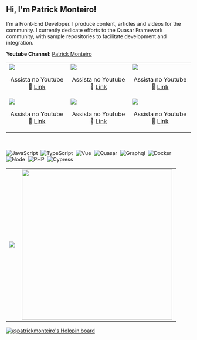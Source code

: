 
##  Hi, I'm Patrick Monteiro!

I'm a Front-End Developer. I produce content, articles and videos for the community.
I currently dedicate efforts to the Quasar Framework community, with sample repositories to facilitate development and integration.

**Youtube Channel**: [Patrick Monteiro](https://youtube.com/playlist?list=PLBjvYfV_TvwIfgvouZCaLtgjYdrWQL02d)
<center>
  <table>
    <tr>
      <td>
        <a href="https://www.youtube.com/watch?v=ZzRgf7_E9QY&list=PLBjvYfV_TvwI7mBzslYRsjgKdWHv0ONsY&index=1" target="_blank">
          <img heigth="100%;" src="https://i.ytimg.com/vi/ZzRgf7_E9QY/hqdefault.jpg?sqp=-oaymwEcCNACELwBSFXyq4qpAw4IARUAAIhCGAFwAcABBg==&rs=AOn4CLDwldOMrBe9g1GcjdV0-UgXVaIfWA" />
        </a>
        <p style="text-align: center; width: auto">
          Assista no Youtube 🔗 <a href="https://www.youtube.com/watch?v=ZzRgf7_E9QY&list=PLBjvYfV_TvwI7mBzslYRsjgKdWHv0ONsY&index=1" target="_blank">Link</a>
        </p>
      </td>
      <td>
        <a href="https://www.youtube.com/watch?v=8Qz1ONUlZDM&list=PLBjvYfV_TvwKsZMouKKzBdyjiZnA-XHrn&index=1" target="_blank">
          <img heigth="100%;" src="https://i.ytimg.com/vi/8Qz1ONUlZDM/hqdefault.jpg?sqp=-oaymwEXCNACELwBSFryq4qpAwkIARUAAIhCGAE=&rs=AOn4CLDocs-GuXPPCL1XRSq7qtuGamh8ZA"/>
        </a>
        <p style="text-align: center; width: auto">
          Assista no Youtube 🔗 <a href="https://www.youtube.com/watch?v=8Qz1ONUlZDM&list=PLBjvYfV_TvwKsZMouKKzBdyjiZnA-XHrn&index=1" target="_blank">Link</a>
        </p>
      </td>
      <td>
        <a href="https://www.youtube.com/watch?v=K5wxwnNnHIc&list=PLBjvYfV_TvwIfgvouZCaLtgjYdrWQL02d&index=1&" target="_blank">
          <img heigth="50%;" src="https://i.ytimg.com/vi/K5wxwnNnHIc/hqdefault.jpg?sqp=-oaymwEXCNACELwBSFryq4qpAwkIARUAAIhCGAE=&rs=AOn4CLCmHIrlK05HUpEidmP7waD1KzkIig"/>
        </a>
        <p style="text-align: center; width: auto">
            Assista no Youtube 🔗 <a href="https://www.youtube.com/watch?v=K5wxwnNnHIc&list=PLBjvYfV_TvwIfgvouZCaLtgjYdrWQL02d&index=1&" target="_blank">Link</a>
        </p>
      </td>
    </tr>
    <tr>
      <td>
        <a href="https://www.youtube.com/watch?v=XFVXoC2wt1U&list=PLBjvYfV_TvwL7srfoBB0QxP1P-iJ5sQnc&index=1" target="_blank">
          <img heigth="50%;" src="https://i.ytimg.com/vi/XFVXoC2wt1U/hqdefault.jpg?sqp=-oaymwEXCNACELwBSFryq4qpAwkIARUAAIhCGAE=&rs=AOn4CLAHHzV8mQYsR9Cq5OTLajBMfqQqpQ"/>
        </a>
        <p style="text-align: center; width: auto">
            Assista no Youtube 🔗 <a href="https://www.youtube.com/watch?v=XFVXoC2wt1U&list=PLBjvYfV_TvwL7srfoBB0QxP1P-iJ5sQnc&index=1" target="_blank">Link</a>
        </p>
      </td>
      <td>
        <a href="https://www.youtube.com/watch?v=wppQtLOOhLw&list=PLBjvYfV_TvwJBLsbHx2DeRTMIrsyRRxxg&index=1" target="_blank">
          <img heigth="50%;" src="https://i.ytimg.com/vi/wppQtLOOhLw/hqdefault.jpg?sqp=-oaymwEXCNACELwBSFryq4qpAwkIARUAAIhCGAE=&rs=AOn4CLAJJUAOP0rtUeZBXeoJyiygdnSPAQ"/>
        </a>
        <p style="text-align: center; width: auto">
            Assista no Youtube 🔗 <a href="https://www.youtube.com/watch?v=wppQtLOOhLw&list=PLBjvYfV_TvwJBLsbHx2DeRTMIrsyRRxxg&index=1" target="_blank">Link</a>
        </p>
      </td>
      <td>
        <a href="https://www.youtube.com/watch?v=XZF0O7_9sgs&list=PLBjvYfV_TvwJDPHU7VEANIa5vQz45xOJK&index=1" target="_blank">
          <img heigth="100%;" src="https://i.ytimg.com/vi/XZF0O7_9sgs/hqdefault.jpg?sqp=-oaymwEXCNACELwBSFryq4qpAwkIARUAAIhCGAE=&rs=AOn4CLCu-LmHoXOhzLbXwLQbLoj30-ZLUw"/>
        </a>
        <p style="text-align: center; width: auto">
          Assista no Youtube 🔗 <a href="https://www.youtube.com/watch?v=XZF0O7_9sgs&list=PLBjvYfV_TvwJDPHU7VEANIa5vQz45xOJK&index=1" target="_blank">Link</a>
        </p>
      </td>
    </tr>
  </table>
</center>
<br>

![JavaScript](https://img.shields.io/badge/-JavaScript-FEAE32?style=flat&logoColor=fff&logo=javascript)&nbsp;
![TypeScript](https://img.shields.io/badge/-TypeScript-007ACC?style=flat&logoColor=fff&logo=typescript)&nbsp;
![Vue](https://img.shields.io/badge/-Vue.js-41BA82?style=flat&logoColor=fff&logo=vue.js)&nbsp;
![Quasar](https://img.shields.io/badge/-Quasar-1976D1?style=flat&logoColor=fff&logo=quasar)&nbsp;
![Graphql](https://img.shields.io/badge/-Graphql-e10098?style=flat&logoColor=fff&logo=graphql)&nbsp;
![Docker](https://img.shields.io/badge/-Docker-099cec?style=flat&logoColor=fff&logo=docker)&nbsp;
![Node](https://img.shields.io/badge/-Node.js-5B9856?style=flat&logoColor=fff&logo=node.js)&nbsp;
![PHP](https://img.shields.io/badge/-PHP-369?style=flat&logoColor=fff&logo=php)&nbsp;
![Cypress](https://img.shields.io/badge/-Cypress-111111?style=flat&logoColor=fff&logo=cypress)&nbsp;

<center>
  <table>
    <tr>
        <td><img heigth="100% auto;" align="left" src="https://github-readme-stats.vercel.app/api?username=patrickmonteiro&theme=blueberry&include_all_commits=true&count_private=true"/></td>
       <td><img width="410px" align="left" src="https://github-readme-stats.vercel.app/api/top-langs/?username=patrickmonteiro&layout=compact&theme=blueberry" /></td>
    </tr>  
  </table>
</center>  

[![@patrickmonteiro's Holopin board](https://holopin.me/patrickmonteiro)](https://holopin.io/@patrickmonteiro)

